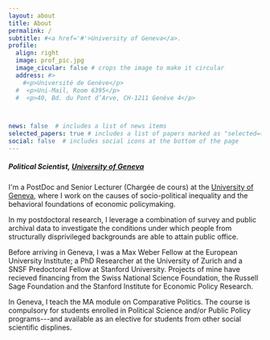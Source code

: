 ```yaml
---
layout: about
title: About
permalink: /
subtitle: #<a href='#'>University of Geneva</a>.
profile:
  align: right
  image: prof_pic.jpg
  image_cicular: false # crops the image to make it circular
  address: #>
    #<p>Université de Genève</p>
  #  <p>Uni-Mail, Room 6395</p>
  #  <p>40, Bd. du Pont d’Arve, CH-1211 Genève 4</p>



news: false  # includes a list of news items
selected_papers: true # includes a list of papers marked as "selected={true}"
social: false  # includes social icons at the bottom of the page
---
```


##### Political Scientist, [University of Geneva](https://www.unige.ch/sciences-societe/en/departments/dspri/)

I'm a PostDoc and Senior Lecturer (Chargée de cours) at the [University of Geneva](https://unequaldemocracies.unige.ch/en/people/ari-ray/), where I work on the causes of socio-political inequality and the behavioral foundations of economic policymaking.

In my postdoctoral research, I leverage a combination of survey and public archival data to investigate the conditions under which people from structurally disprivileged backgrounds are able to attain public office.

Before arriving in Geneva, I was a Max Weber Fellow at the European University Institute; a PhD Researcher at the University of Zurich and a SNSF Predoctoral Fellow at Stanford University. Projects of mine have recieved financing from the Swiss National Science Foundation, the Russell Sage Foundation and the Stanford Institute for Economic Policy Research.

In Geneva, I teach the MA module on Comparative Politics. The course is compulsory for students enrolled in Political Science and/or Public Policy programs---and available as an elective for students from other social scientific displines.
